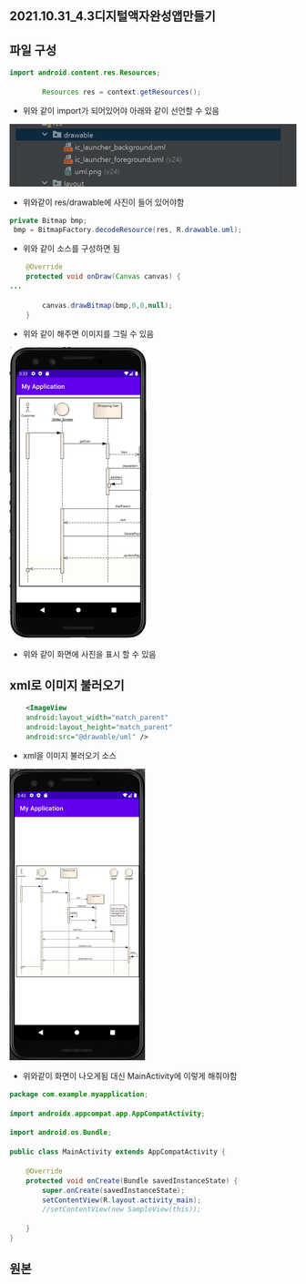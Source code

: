 ## 2021.10.31_4.3디지털액자완성앱만들기

## 파일 구성

```java
import android.content.res.Resources;

        Resources res = context.getResources();
```

- 위와 같이 import가 되어있어야 아래와 같이 선언할 수 있음

![image-20211031152553304](2021.10.31_4.3디지털액자완성앱만들기.assets/image-20211031152553304.png)

- 위와같이 res/drawable에 사진이 들어 있어야함

``` java
private Bitmap bmp;
 bmp = BitmapFactory.decodeResource(res, R.drawable.uml);
```

- 위와 같이 소스를 구성하면 됨 

```java
    @Override
    protected void onDraw(Canvas canvas) {
...

        canvas.drawBitmap(bmp,0,0,null);
    }
```

- 위와 같이 해주면 이미지를 그릴 수 있음

<img src="2021.10.31_4.3디지털액자완성앱만들기.assets/image-20211031153301906.png" alt="image-20211031153301906" style="zoom:50%;" />

- 위와 같이 화면에 사진을 표시 할 수 있음

## xml로 이미지 불러오기

```xml
    <ImageView
    android:layout_width="match_parent"
    android:layout_height="match_parent"
    android:src="@drawable/uml" />
```

- xml을 이미지 불러오기 소스 

<img src="2021.10.31_4.3디지털액자완성앱만들기.assets/image-20211031154331954.png" alt="image-20211031154331954" style="zoom:50%;" />

- 위와같이 화면이 나오게됨 대신 MainActivity에 이렇게 해줘야함

```java
package com.example.myapplication;

import androidx.appcompat.app.AppCompatActivity;

import android.os.Bundle;

public class MainActivity extends AppCompatActivity {

    @Override
    protected void onCreate(Bundle savedInstanceState) {
        super.onCreate(savedInstanceState);
        setContentView(R.layout.activity_main);
        //setContentView(new SampleView(this));

    }
}
```

## 원본

